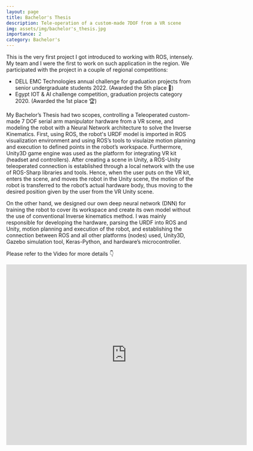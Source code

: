 ```yaml
---
layout: page
title: Bachelor's Thesis
description: Tele-operation of a custom-made 7DOF from a VR scene
img: assets/img/bachelor's_thesis.jpg
importance: 2
category: Bachelor's
---
```


This is the very first project I got introduced to working with ROS, intensely. My team and I were the first to work on such application in the region. We participated with the project in a couple of regional competitions: 

> 
* DELL EMC Technologies annual challenge for graduation projects from senior undergraduate students 2022. (Awarded the 5th place :dart:)
* Egypt IOT & AI challenge competition, graduation projects category 2020. (Awarded the 1st place :trophy:)

My Bachelor’s Thesis had two scopes, controlling a Teleoperated custom-made 7 DOF serial arm manipulator hardware from a VR scene, and modeling the robot with a Neural Network architecture to solve the Inverse Kinematics. First, using ROS, the robot's URDF model is imported in ROS visualization environment and using ROS’s tools to visulaize motion planning and execution to defined points in the robot’s workspace. Furthermore, Unity3D game engine was used as the platform for integrating VR kit (headset and controllers). After creating a scene in Unity, a ROS-Unity teleoperated connection is established through a local network with the use of ROS-Sharp libraries and tools. Hence, when the user puts on the VR kit, enters the scene, and moves the robot in the Unity scene, the motion of the robot is transferred to the robot’s actual hardware body, thus moving to the desired position given by the user from the VR Unity scene. 

On the other hand, we designed our own deep neural network (DNN) for training the robot to cover its workspace and create its own model without the use of conventional Inverse kinematics method. 
I was mainly responsible for developing the hardware, parsing the URDF into ROS and Unity, motion planning and execution of the robot, and establishing the connection between ROS and all other platforms (nodes) used, Unity3D, Gazebo simulation tool, Keras-Python, and hardware’s microcontroller.

Please refer to the Video for more details :point_down:

<p align="center">
<iframe
    width="640"
    height="480"
    src="https://www.youtube.com/embed/oxwMDySRGDk"
    frameborder="0"
    allow="autoplay; encrypted-media"
    allowfullscreen
>
</iframe>
</p>

